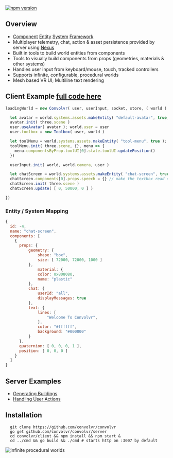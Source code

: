 [![npm version](https://badge.fury.io/js/convolvr.svg)](https://badge.fury.io/js/convolvr)
## Overview
- [Component](https://github.com/Convolvr/convolvr/blob/dev/client/src/js/component.js) [Entity](https://github.com/Convolvr/convolvr/blob/dev/client/src/js/entity.js) [System](https://github.com/Convolvr/convolvr/blob/dev/client/src/js/systems/index.js) [Framework](https://github.com/Convolvr/convolvr/wiki)
- Multiplayer telemetry, chat, action & asset persistence provided by server using [Nexus](https://github.com/ds0nt/nexus)
- Built in tools to build world entities from components
- Tools to visually build components from props (geometries, materials & other systems)
- Handles user input from keyboard/mouse, touch, tracked controllers
- Supports infinite, configurable, procedural worlds 
- Mesh based VR UI; Multiline text rendering

## Client Example [full code here](https://github.com/convolvr/convolvr/blob/dev/client/src/js/main.js)
```js
loadingWorld = new Convolvr( user, userInput, socket, store, ( world ) => {

  let avatar = world.systems.assets.makeEntity( "default-avatar", true, { wholeBody: false } ) 
  avatar.init( three.scene )
  user.useAvatar( avatar ); world.user = user
  user.toolbox = new Toolbox( user, world )

  let toolMenu = world.systems.assets.makeEntity( "tool-menu", true ); user.hud = toolMenu
  toolMenu.init( three.scene, {}, menu => {
    menu.componentsByProp.toolUI[0].state.toolUI.updatePosition() 
  }) 

  userInput.init( world, world.camera, user )

  let chatScreen = world.systems.assets.makeEntity( "chat-screen", true )
  chatScreen.components[0].props.speech = {} // make the textbox read out loud
  chatScreen.init( three.scene )
  chatScreen.update( [ 0, 50000, 0 ] )  

})
```
### Entity / System Mapping
```js
{
  id: -4,
  name: "chat-screen",
  components: [
    {
      props: {
          geometry: {
              shape: "box",
              size: [ 72000, 72000, 1000 ]
          },
              material: {
              color: 0x808080,
              name: "plastic"
          },
          chat: {
              userId: "all",
              displayMessages: true
          },
          text: {
              lines: [ 
                  "Welcome To Convolvr", 
              ],
              color: "#ffffff",
              background: "#000000"
          }
      },
      quaternion: [ 0, 0, 0, 1 ],
      position: [ 0, 0, 0 ]
    }
  ]
}
```
## Server Examples
- [Generating Buildings](https://github.com/convolvr/convolvr/blob/dev/server/generated-buildings.go)
- [Handling User Actions](https://github.com/convolvr/convolvr/blob/dev/server/socket.go#L17)

## Installation
```shell
  git clone https://github.com/convolvr/convolvr
  go get github.com/convolvr/convolvr/server
  cd convolvr/client && npm install && npm start &
  cd ../cmd && go build && ./cmd # starts http on :3007 by default
```
![infinite procedural worlds](https://spacehexagon.com/misc/Screenshot_921.png)
